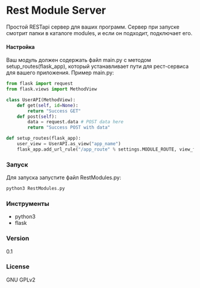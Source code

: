 # Rest Module Server
Простой RESTapi сервер для ваших программ. Сервер при запуске смотрит папки в каталоге modules, и если он подходит, подключает его.

#### Настройка
Ваш модуль должен содержать файл main.py с методом setup_routes(flask_app), который устанавливает пути для рест-сервиса для вашего приложения. Пример main.py:
```python
from flask import request
from flask.views import MethodView

class UserAPI(MethodView):
	def get(self, id=None):
		return "Success GET"
	def post(self):
		data = request.data # POST data here
        return "Success POST with data"

def setup_routes(flask_app):
	user_view = UserAPI.as_view("app_name")
	flask_app.add_url_rule("/app_route" % settings.MODULE_ROUTE, view_func=user_view)
```

### Запуск
Для запуска запустите файл RestModules.py:
```bash
python3 RestModules.py
```

### Инструменты
- python3
- flask

### Version
0.1

### License
GNU GPLv2
